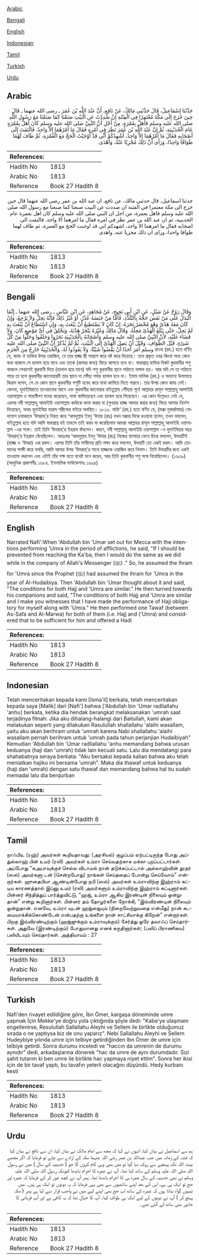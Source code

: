 [Arabic](#arabic)

[Bengali](#bengali)

[English](#english)

[Indonesian](#indonesian)

[Tamil](#tamil)

[Turkish](#turkish)

[Urdu](#urdu)

## Arabic


<div dir="rtl" lang="ar" style={{fontSize:'larger',backgroundColor:'#f8f9fa',padding:20}}>
حَدَّثَنَا إِسْمَاعِيلُ، قَالَ حَدَّثَنِي مَالِكٌ، عَنْ نَافِعٍ، أَنَّ عَبْدَ اللَّهِ بْنَ عُمَرَ ـ رضى الله عنهما ـ قَالَ حِينَ خَرَجَ إِلَى مَكَّةَ مُعْتَمِرًا فِي الْفِتْنَةِ إِنْ صُدِدْتُ عَنِ الْبَيْتِ صَنَعْنَا كَمَا صَنَعْنَا مَعَ رَسُولِ اللَّهِ صلى الله عليه وسلم فَأَهَلَّ بِعُمْرَةٍ، مِنْ أَجْلِ أَنَّ النَّبِيَّ صلى الله عليه وسلم كَانَ أَهَلَّ بِعُمْرَةٍ عَامَ الْحُدَيْبِيَةِ، ثُمَّ إِنَّ عَبْدَ اللَّهِ بْنَ عُمَرَ نَظَرَ فِي أَمْرِهِ فَقَالَ مَا أَمْرُهُمَا إِلاَّ وَاحِدٌ‏.‏ فَالْتَفَتَ إِلَى أَصْحَابِهِ فَقَالَ مَا أَمْرُهُمَا إِلاَّ وَاحِدٌ، أُشْهِدُكُمْ أَنِّي قَدْ أَوْجَبْتُ الْحَجَّ مَعَ الْعُمْرَةِ، ثُمَّ طَافَ لَهُمَا طَوَافًا وَاحِدًا، وَرَأَى أَنَّ ذَلِكَ مُجْزِيًا عَنْهُ، وَأَهْدَى‏.‏
</div>
<div style={{backgroundColor:'#f8f9fa',padding:20, marginBottom: 10}}><table> <thead> <tr> <th>References:</th> <th></th> </tr> </thead> <tbody><tr><td>Hadith No</td><td>1813</td></tr><tr><td>Arabic No</td><td>1813</td></tr><tr><td>Reference</td><td>Book 27 Hadith 8</td></tr></tbody></table></div>


<div dir="rtl" lang="ar" style={{fontSize:'larger',backgroundColor:'#f8f9fa',padding:20}}>
حدثنا اسماعيل، قال حدثني مالك، عن نافع، ان عبد الله بن عمر رضى الله عنهما قال حين خرج الى مكة معتمرا في الفتنة ان صددت عن البيت صنعنا كما صنعنا مع رسول الله صلى الله عليه وسلم فاهل بعمرة، من اجل ان النبي صلى الله عليه وسلم كان اهل بعمرة عام الحديبية، ثم ان عبد الله بن عمر نظر في امره فقال ما امرهما الا واحد. فالتفت الى اصحابه فقال ما امرهما الا واحد، اشهدكم اني قد اوجبت الحج مع العمرة، ثم طاف لهما طوافا واحدا، وراى ان ذلك مجزيا عنه، واهدى
</div>
<div style={{backgroundColor:'#f8f9fa',padding:20, marginBottom: 10}}><table> <thead> <tr> <th>References:</th> <th></th> </tr> </thead> <tbody><tr><td>Hadith No</td><td>1813</td></tr><tr><td>Arabic No</td><td>1813</td></tr><tr><td>Reference</td><td>Book 27 Hadith 8</td></tr></tbody></table></div>

## Bengali


<div dir="ltr" lang="bn" style={{fontSize:'larger',backgroundColor:'#f8f9fa',padding:20}}>
وَقَالَ رَوْحٌ عَنْ شِبْلٍ، عَنِ ابْنِ أَبِي نَجِيحٍ، عَنْ مُجَاهِدٍ، عَنِ ابْنِ عَبَّاسٍ ـ رضى الله عنهما ـ إِنَّمَا الْبَدَلُ عَلَى مَنْ نَقَضَ حَجَّهُ بِالتَّلَذُّذِ، فَأَمَّا مَنْ حَبَسَهُ عُذْرٌ، أَوْ غَيْرُ ذَلِكَ فَإِنَّهُ يَحِلُّ وَلاَ يَرْجِعُ، وَإِنْ كَانَ مَعَهُ هَدْىٌ وَهُوَ مُحْصَرٌ نَحَرَهُ، إِنْ كَانَ لاَ يَسْتَطِيعُ أَنْ يَبْعَثَ بِهِ، وَإِنِ اسْتَطَاعَ أَنْ يَبْعَثَ بِهِ لَمْ يَحِلَّ، حَتَّى يَبْلُغَ الْهَدْىُ مَحِلَّهُ‏.‏ وَقَالَ مَالِكٌ وَغَيْرُهُ يَنْحَرُ هَدْيَهُ، وَيَحْلِقُ فِي أَىِّ مَوْضِعٍ كَانَ، وَلاَ قَضَاءَ عَلَيْهِ، لأَنَّ النَّبِيَّ صلى الله عليه وسلم وَأَصْحَابَهُ بِالْحُدَيْبِيَةِ نَحَرُوا وَحَلَقُوا وَحَلُّوا مِنْ كُلِّ شَىْءٍ، قَبْلَ الطَّوَافِ، وَقَبْلَ أَنْ يَصِلَ الْهَدْىُ إِلَى الْبَيْتِ، ثُمَّ لَمْ يُذْكَرْ أَنَّ النَّبِيَّ صلى الله عليه وسلم أَمَرَ أَحَدًا أَنْ يَقْضُوا شَيْئًا، وَلاَ يَعُودُوا لَهُ، وَالْحُدَيْبِيَةُ خَارِجٌ مِنَ الْحَرَمِ রাওহ (রহ.) হতে বর্ণিত যে, কাযা ঐ ব্যক্তির উপর ওয়াজিব, যে তার হাজ্জ স্ত্রী সম্ভোগ করে নষ্ট করে দিয়েছে। তবে প্রকৃত ওযর কিংবা অন্য কোন বাধা থাকলে সে হালাল হয়ে যাবে এবং তাকে (কাযার জন্য) ফিরে আসতে হবে না। বাধাপ্রাপ্ত ব্যক্তির নিকট কুরবানীর পশু থাকলে সেখানেই কুরবানী দিয়ে (হালাল হয়ে যাবে) যদি পশু কুরবানীর স্থানে পাঠাতে অক্ষম হয়। আর যদি সে তা পাঠাতে পারে তা হলে কুরবানীর জানোয়ারটি তার স্থানে না পৌঁছা পর্যন্ত হালাল হবে না। ইমাম মালিক (রহ.) ও অন্যান্য উলামায়ে কিরাম বলেন, সে যে কোন স্থানে কুরবানীর পশুটি যবেহ করে মাথা কামিয়ে নিতে পারবে। তার উপর কোন কাযা নেই। কেননা, হুদাইবিয়াতে তাওয়াফের আগে এবং কুরবানীর জানোয়ার বাইতুল্লাহ পৌঁছার পূর্বে আল্লাহর রাসূল সাল্লাল্লাহু আলাইহি ওয়াসাল্লাম ও সাহাবীগণ যবেহ করেছেন, মাথা কামিয়েছেন এবং হালাল হয়ে গিয়েছেন। এর কোন উল্লেখও নেই যে, এরপর নবী সাল্লাল্লাহু আলাইহি ওয়াসাল্লাম কাউকে কাযা করার বা (পুনরায় হাজ্জ আদায় করার জন্য) ফিরে আসার নির্দেশ দিয়েছেন, অথচ হুদাইবিয়া হারাম শরীফের বাইরে অবস্থিত। ১৮১৩. নাফি‘ (রহ.) হতে বর্ণিত যে, (মক্কা মুকার্রামায়) গোলযোগ চলাকালে ‘উমরাহ্’র নিয়ত করে ‘আবদুল্লাহ ইবনু ‘উমার (রাঃ) যখন মক্কার দিকে রওয়ানা হলেন, তখন বললেন, বাইতুল্লাহ হতে যদি আমি বাধাপ্রাপ্ত হই তাহলে তাই করব যা করেছিলাম আমরা আল্লাহর রাসূল সাল্লাল্লাহু আলাইহি ওয়াসাল্লাম -এর সঙ্গে। তাই তিনি ‘উমরাহ্’র ইহরাম বাঁধলেন। কারণ, নবী সাল্লাল্লাহু আলাইহি ওয়াসাল্লাম -ও হুদাইবিয়ার বছর ‘উমরাহ্’র ইহরাম বেঁধেছিলেন। অতঃপর ‘আবদুল্লাহ ইবনু ‘উমার (রাঃ) নিজের ব্যাপারে ভেবে চিন্তে বললেন, উভয়টিই (হাজ্জ ও ‘উমরা) এক রকম। এরপর তিনি তাঁর সাথীদের প্রতি লক্ষ্য করে বললেন, উভয়টি তো একই রকম। আমি তোমাদের সাক্ষী করে বলছি, আমি আমার উপর ‘উমরাহ্’র সাথে হাজ্জকে ওয়াজিব করে নিলাম। তিনি উভয়টির জন্য একই তাওয়াফ করলেন এবং এটাই তাঁর পক্ষ হতে যথেষ্ট মনে করেন, আর তিনি কুরবানীর পশু সঙ্গে নিয়েছিলেন। (১৬৩৯) (আধুনিক প্রকাশনীঃ ১৬৮৪. ইসলামিক ফাউন্ডেশনঃ ১৬৯৪)
</div>
<div style={{backgroundColor:'#f8f9fa',padding:20, marginBottom: 10}}><table> <thead> <tr> <th>References:</th> <th></th> </tr> </thead> <tbody><tr><td>Hadith No</td><td>1813</td></tr><tr><td>Arabic No</td><td>1813</td></tr><tr><td>Reference</td><td>Book 27 Hadith 8</td></tr></tbody></table></div>

## English


<div dir="ltr" lang="en" style={{fontSize:'larger',backgroundColor:'#f8f9fa',padding:20}}>
Narrated Nafi':When 'Abdullah bin 'Umar set out for Mecca with the intentions performing 'Umra in the period of afflictions, he said, "If I should be prevented from reaching the Ka'ba, then I would do the same as we did while in the company of Allah's Messenger (ﷺ) ." So, he assumed the Ihram for 'Umra since the Prophet (ﷺ) had assumed the Ihram for 'Umra in the year of Al-Hudaibiya. Then 'Abdullah bin 'Umar thought about it and said, "The conditions for both Hajj and 'Umra are similar." He then turned towards his companions and said, "The conditions of both Hajj and 'Umra are similar and I make you witnesses that I have made the performance of Hajj obligatory for myself along with 'Umra." He then performed one Tawaf (between As-Safa and Al-Marwa) for both of them (i.e. Hajj and ('Umra) and considered that to be sufficient for him and offered a Hadi
</div>
<div style={{backgroundColor:'#f8f9fa',padding:20, marginBottom: 10}}><table> <thead> <tr> <th>References:</th> <th></th> </tr> </thead> <tbody><tr><td>Hadith No</td><td>1813</td></tr><tr><td>Arabic No</td><td>1813</td></tr><tr><td>Reference</td><td>Book 27 Hadith 8</td></tr></tbody></table></div>

## Indonesian


<div dir="ltr" lang="id" style={{fontSize:'larger',backgroundColor:'#f8f9fa',padding:20}}>
Telah menceritakan kepada kami [Isma'il] berkata, telah menceritakan kepada saya [Malik] dari [Nafi'] bahwa ['Abdullah bin 'Umar radliallahu 'anhu] berkata, ketika dia hendak berangkat melaksanakan 'umrah saat terjadinya fitnah: Jika aku dihalang-halangi dari Baitullah, kami akan melakukan seperti yang dilakukan Rasulullah shallallahu 'alaihi wasallam, yaitu aku akan berihram untuk 'umrah karena Nabi shallallahu 'alaihi wasallam pernah berihram untuk 'umrah pada tahun perjanjian Hudaibiyah" Kemudian 'Abdullah bin 'Umar radliallahu 'anhu memandang bahwa urusan keduanya (haji dan 'umrah) tidak lain kecuali satu. Lalu dia mendatangi para shahabatnya seraya berkata: "Aku bersaksi kepada kalian bahwa aku telah meniatkan hajiku ini bersama 'umrah". Maka dia thawaf untuk keduanya (haji dan 'umrah) dengan satu thawaf dan memandang bahwa hal itu sudah memadai lalu dia berqurban
</div>
<div style={{backgroundColor:'#f8f9fa',padding:20, marginBottom: 10}}><table> <thead> <tr> <th>References:</th> <th></th> </tr> </thead> <tbody><tr><td>Hadith No</td><td>1813</td></tr><tr><td>Arabic No</td><td>1813</td></tr><tr><td>Reference</td><td>Book 27 Hadith 8</td></tr></tbody></table></div>

## Tamil


<div dir="ltr" lang="ta" style={{fontSize:'larger',backgroundColor:'#f8f9fa',padding:20}}>
நாஃபிஉ (ரஹ்) அவர்கள் கூறியதாவது: (அரசியல்) குழப்பம் ஏற்பட்டிருந்த போது அப்துல்லாஹ் பின் உமர் (ரலி) அவர்கள் உம்ரா செய்வதற்காக மக்கா புறப்பட்டார்கள். அப்போது “கஅபாவுக்குச் செல்ல விடாமல் நான் தடுக்கப்பட்டால் அல்லாஹ்வின் தூதர் (ஸல்) அவர்களு டன் (சென்றபோது) நாங்கள் செய்ததைப் போன்று செய்வோம்” என்றார்கள். ஹுதைபியா ஆண்டின்போது நபி (ஸல்) அவர்கள் உம்ராவிற்கு இஹ்ராம் கட்டிய காரணத்தால் இப்னு உமர் (ரலி) அவர்களும் உம்ராவிற்கு இஹ்ராம் கட்டினார்கள். பின்னர் சிந்தித்துப் பார்த்துவிட்டு, “ஹஜ், உம்ரா ஆகிய இரண்டின் நிலையும் ஒன்றுதான்” என்று கூறினார்கள். பின்னர் தம் தோழர்களை நோக்கி, “இவ்விரண்டின் நிலையும் ஒன்றுதான். எனவே, உம்ரா வுடன் ஹஜ்ஜையும் (நிறைவேற்றுவதை என்மீது) நான் கடமையாக்கிக்கொண்டேன் என்பதற்கு உங்களை நான் சாட்சியாக்கு கிறேன்” என்றார்கள். பிறகு இவ்விரண்டிற்கும் (ஹஜ்ஜுக்கும் உம்ராவுக்கும்) சேர்த்து ஒரே தவாஃப் செய்தார்கள். அதுவே (இரண்டிற்கும்) போதுமானது எனக் கருதினார்கள்; (பலிப் பிராணியை) பலியிடவும் செய்தார்கள். அத்தியாயம் : 27
</div>
<div style={{backgroundColor:'#f8f9fa',padding:20, marginBottom: 10}}><table> <thead> <tr> <th>References:</th> <th></th> </tr> </thead> <tbody><tr><td>Hadith No</td><td>1813</td></tr><tr><td>Arabic No</td><td>1813</td></tr><tr><td>Reference</td><td>Book 27 Hadith 8</td></tr></tbody></table></div>

## Turkish


<div dir="ltr" lang="tr" style={{fontSize:'larger',backgroundColor:'#f8f9fa',padding:20}}>
Nafi'den rivayet edildiğine göre, İbn Ömer, kargaşa döneminde umre yapmak İçin Mekke'ye doğru yola çıktığında şöyle dedi: "Kabe'ye ulaşmam engellenirse, Resulullah Sallallahu Aleyhi ve Sellem ile birlikte olduğumuz sırada o ne yaptıysa biz de onu yaparız". Nebi Sallallahu Aleyhi ve Sellem Hudeybiye yılında umre için telbiye getirdiğinden Ibn Ömer de umre için telbiye getirdi. Sonra durumu inceledi ve "haccın da umrenin de durumu aynıdır" dedi, arkadaşlarına dönerek "hac da umre de aynı durumdadır. Sizi şahit tutarım ki ben umre ile birlikte hac yapmaya niyet ettim". Sonra her ikisi için de bir tavaf yaptı, bu tavafın yeterli olacağını düşündü. Hedy kurbanı kesti
</div>
<div style={{backgroundColor:'#f8f9fa',padding:20, marginBottom: 10}}><table> <thead> <tr> <th>References:</th> <th></th> </tr> </thead> <tbody><tr><td>Hadith No</td><td>1813</td></tr><tr><td>Arabic No</td><td>1813</td></tr><tr><td>Reference</td><td>Book 27 Hadith 8</td></tr></tbody></table></div>

## Urdu


<div dir="rtl" lang="ur" style={{fontSize:'larger',backgroundColor:'#f8f9fa',padding:20}}>
ہم سے اسماعیل نے بیان کیا، انہوں نے کہا کہ مجھ سے امام مالک نے بیان کیا، ان سے نافع نے بیان کیا کہ فتنہ کے زمانہ میں جب عبداللہ بن عمر رضی اللہ عنہما مکہ کے ارادے سے چلے تو فرمایا کہ اگر مجھے بیت اللہ تک پہنچے سے روک دیا گیا تو میں بھی وہی کام کروں گا جو ( حدیبیہ کے سال ) میں نے رسول اللہ صلی اللہ علیہ وسلم کے ساتھ کیا تھا۔ آپ نے عمرہ کا احرام باندھا کیونکہ رسول اللہ صلی اللہ علیہ وسلم نے بھی حدیبیہ کے سال عمرہ ہی کا احرام باندھا تھا۔ پھر آپ نے کچھ غور کر کے فرمایا کہ عمرہ اور حج تو ایک ہی ہے، اس کے بعد اپنے ساتھیوں سے بھی یہی فرمایا کہ یہ دونوں تو ایک ہی ہیں۔ میں تمہیں گواہ بناتا ہوں کہ عمرہ کے ساتھ اب حج بھی اپنے لیے میں نے واجب قرار دیے لیا ہے پھر ( مکہ پہنچ کر ) آپ نے دونوں کے لیے ایک ہی طواف کیا۔ آپ کا خیال تھا کہ یہ کافی ہے اور آپ قربانی کا جانور بھی ساتھ لے گئے تھے۔
</div>
<div style={{backgroundColor:'#f8f9fa',padding:20, marginBottom: 10}}><table> <thead> <tr> <th>References:</th> <th></th> </tr> </thead> <tbody><tr><td>Hadith No</td><td>1813</td></tr><tr><td>Arabic No</td><td>1813</td></tr><tr><td>Reference</td><td>Book 27 Hadith 8</td></tr></tbody></table></div>